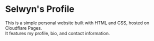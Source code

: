 # Selwyn's Profile
This is a simple personal website built with HTML and CSS, hosted on Cloudflare Pages.  
It features my profile, bio, and contact information.
